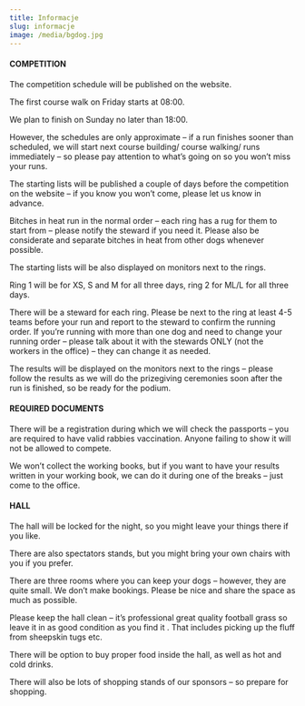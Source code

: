 ```yaml
---
title: Informacje
slug: informacje
image: /media/bgdog.jpg
---
```



#### COMPETITION

The competition schedule will be published on the website.

The first course walk on Friday starts at 08:00.

We plan to finish on Sunday no later than 18:00.

However, the schedules are only approximate – if a run finishes sooner than scheduled, we will start next course building/ course walking/ runs immediately – so please pay attention to what’s going on so you won’t miss your runs.

The starting lists will be published a couple of days before the competition on the website – if you know you won’t come, please let us know in advance.

Bitches in heat run in the normal order – each ring has a rug for them to start from – please notify the steward if you need it. Please also be considerate and separate bitches in heat from other dogs whenever possible.

The starting lists will be also displayed on monitors next to the rings.

Ring 1 will be for XS, S and M for all three days, ring 2 for ML/L for all three days.

There will be a steward for each ring. Please be next to the ring at least 4-5 teams before your run and report to the steward to confirm the running order. If you’re running with more than one dog and need to change your running order – please talk about it with the stewards ONLY (not the workers in the office) – they can change it as needed.

The results will be displayed on the monitors next to the rings – please follow the results as we will do the prizegiving ceremonies soon after the run is finished, so be ready for the podium.

#### REQUIRED DOCUMENTS

There will be a registration during which we will check the passports – you are required to have valid rabbies vaccination. Anyone failing to show it will not be allowed to compete.

We won’t collect the working books, but if you want to have your results written in your working book, we can do it during one of the breaks – just come to the office.

#### HALL

The hall will be locked for the night, so you might leave your things there if you like.

There are also spectators stands, but you might bring your own chairs with you if you prefer.

There are three rooms where you can keep your dogs – however, they are quite small. We don’t make bookings. Please be nice and share the space as much as possible.

Please keep the hall clean – it’s professional great quality football grass so leave it in as good condition as you find it . That includes picking up the fluff from sheepskin tugs etc.

There will be option to buy proper food inside the hall, as well as hot and cold drinks.

There will also be lots of shopping stands of our sponsors – so prepare for shopping.